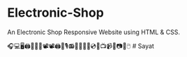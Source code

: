 # Electronic-Shop
An Electronic Shop Responsive Website using HTML &amp; CSS.

🎧💻🖥️🖨️🔌💽💾📽📽️🖨🎤🎙️📻📱📠📲🔋💿📡📺📹📸📷💡🖱️
#   S a y a t  
 
